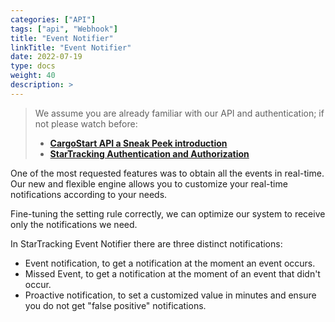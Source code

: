 ```yaml
---
categories: ["API"]
tags: ["api", "Webhook"] 
title: "Event Notifier"
linkTitle: "Event Notifier"
date: 2022-07-19
type: docs
weight: 40
description: >
---
```

> We assume you are already familiar with our API and authentication; if not please watch before:
> * **[CargoStart API a Sneak Peek introduction](/startracking/getting-started/#a-sneak-peek-introduction)**
> * **[StarTracking Authentication and Authorization](/startracking/api/authentication/)**

One of the most requested features was to obtain all the events in real-time.
Our new and flexible engine allows you to customize your real-time notifications according to your needs.

Fine-tuning the setting rule correctly, we can optimize our system to receive only the notifications we need.

In StarTracking Event Notifier there are three distinct notifications:
- Event notification, to get a notification at the moment an event occurs.
- Missed Event, to get a notification at the moment of an event that didn't occur.
- Proactive notification, to set a customized value in minutes and ensure you do not get "false positive" notifications.

